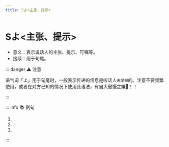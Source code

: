 ```yaml
---
title: Sよ<主张、提示>
---
```


# Sよ<主张、提示>

- 意义：表示说话人的主张、提示、叮嘱等。
- 接续：用于句尾。

::: danger :warning: 注意

语气词「よ」用于句尾时，一般表示传递的信息是听话人`未掌握`的。注意不要频繁使用，或者在对方已知的情况下使用此语法，有自大傲慢之嫌😤！！

:::

::: info :books: 例句

1. <grammer-content sentence="[日本語/にほんご]も[難/むずか]しいです**よ**。" trans='日语也挺难的哟。' />
1. <grammer-content sentence="[王/おう]さんの[日本語/にほんご]は[本当/ほんとう]に[上手/じょうず]です**よ**。" trans='小王的日语真的很厉害哦~' />
1. <grammer-content sentence="[今日/きょう]は[月曜日/げつようび]じゃありません。[火曜日/かようび]です**よ**。" trans='今天不是周一哦，今天是周二。' />

:::
